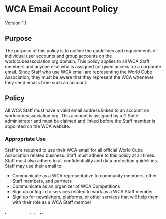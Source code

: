 # WCA Email Account Policy
<div class="version">
Version 1.1
</div>

## Purpose
The purpose of this policy is to outline the guidelines and requirements of individual user accounts and group accounts on the worldcubeassociation.org domain. This policy applies to all WCA Staff members and anyone else who is assigned (or given access to) a corporate email. Since Staff who use WCA email are representing the World Cube Association, they must be aware that they represent the WCA whenever they send emails from such an account.

## Policy
All WCA Staff must have a valid email address linked to an account on worldcubeassociation.org. This account is assigned by a G Suite administrator and must be claimed and linked before the Staff member is appointed on the WCA website.

### Appropriate Use
Staff are required to use their WCA email for all official World Cube Association related business. Staff must adhere to this policy at all times. Staff must also adhere to all confidentiality and data protection guidelines. Staff may use their email to:

- Communicate as a WCA representative to community members, other Staff members, and partners
- Communicate as an organizer of WCA Competitions
- Sign up or log in to services related to work as a WCA Staff member
- Sign up for newsletters, platforms, or other services that will help them with their role as a WCA Staff member

### Inappropriate Use
Staff must not use their WCA email to:

- Sign up for illegal, unreliable, disreputable, or suspect websites or services
- Send unauthorized marketing content or solicitation emails
- Send insulting or discriminatory messages or content
- Intentionally spam other people’s emails, including other Staff members

### Personal Use
Staff should not use their WCA email for personal reasons.

### Email Signature
Staff are encouraged to create a professional email signature. Staff email signatures should not contain logos or unnecessary textual references. Here is a sample acceptable email signature:  
**Mike Miller**  
*Member of the WCA Results Team*  
*WCA Delegate for United States (New York)*

### Disciplinary Action
Staff who do not adhere to this policy may face disciplinary action (including dismissal as Staff).

### Account Deletion and Suspension

- When an individual is no longer a WCA Staff member, their WCA account shall be suspended.
   - If an individual becomes a Staff member again, their account shall be reinstated.
- The WCA G Suite administrator reserves the right to delete WCA accounts in certain circumstances.
   - After a period of 7 years after a Staff member’s access is revoked, their account (and all related account email) shall be deleted.
